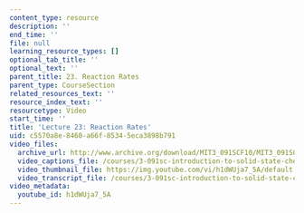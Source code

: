 ```yaml
---
content_type: resource
description: ''
end_time: ''
file: null
learning_resource_types: []
optional_tab_title: ''
optional_text: ''
parent_title: 23. Reaction Rates
parent_type: CourseSection
related_resources_text: ''
resource_index_text: ''
resourcetype: Video
start_time: ''
title: 'Lecture 23: Reaction Rates'
uid: c5570a8e-8460-a66f-8534-5eca3898b791
video_files:
  archive_url: http://www.archive.org/download/MIT3_091SCF10/MIT3_091SCF10lec23_300k.mp4
  video_captions_file: /courses/3-091sc-introduction-to-solid-state-chemistry-fall-2010/8b701b8e8aa1567992e51e4a0ad6c539_h1dWUja7_5A.vtt
  video_thumbnail_file: https://img.youtube.com/vi/h1dWUja7_5A/default.jpg
  video_transcript_file: /courses/3-091sc-introduction-to-solid-state-chemistry-fall-2010/76a0e0919494eaaa2c5187f5dfd3cd16_h1dWUja7_5A.pdf
video_metadata:
  youtube_id: h1dWUja7_5A
---
```

